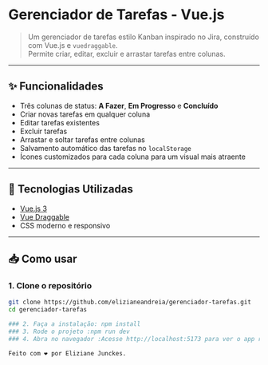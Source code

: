 # Gerenciador de Tarefas - Vue.js

> Um gerenciador de tarefas estilo Kanban inspirado no Jira, construído com Vue.js e `vuedraggable`.  
> Permite criar, editar, excluir e arrastar tarefas entre colunas.

---

## ✨ Funcionalidades

- Três colunas de status: **A Fazer**, **Em Progresso** e **Concluído**  
- Criar novas tarefas em qualquer coluna  
- Editar tarefas existentes  
- Excluir tarefas  
- Arrastar e soltar tarefas entre colunas  
- Salvamento automático das tarefas no `localStorage`  
- Ícones customizados para cada coluna para um visual mais atraente  

---

## 🚀 Tecnologias Utilizadas

- [Vue.js 3](https://vuejs.org/)  
- [Vue Draggable](https://github.com/SortableJS/vue.draggable.next)  
- CSS moderno e responsivo  

---

## 📥 Como usar

### 1. Clone o repositório

```bash
git clone https://github.com/elizianeandreia/gerenciador-tarefas.git
cd gerenciador-tarefas

### 2. Faça a instalação: npm install
### 3. Rode o projeto :npm run dev
### 4. Abra no navegador :Acesse http://localhost:5173 para ver o app rodando.

Feito com ❤️ por Eliziane Junckes.

